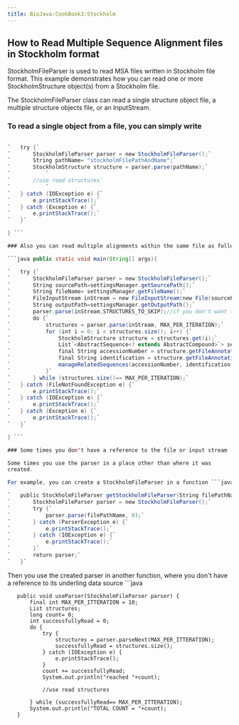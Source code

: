 ```yaml
---
title: BioJava:CookBook3:Stockholm
---
```


How to Read Multiple Sequence Alignment files in Stockholm format
-----------------------------------------------------------------

StockholmFileParser is used to read MSA files written in Stockholm file
format. This example demonstrates how you can read one or more
StockholmStructure object(s) from a Stockholm file.

The StockholmFileParser class can read a single structure object file, a
multiple structure objects file, or an InputStream.

### To read a single object from a file, you can simply write

```java public static void main(String[] args){

`   try {`  
`       StockholmFileParser parser = new StockholmFileParser();`  
`       String pathName= "stockholmFilePathAndName";`  
`       StockholmStructure structure = parser.parse(pathName);`  
`           `  
`       //use read structures`  
`           `  
`   } catch (IOException e) {`  
`       e.printStackTrace();`  
`   } catch (Exception e) {`  
`       e.printStackTrace();`  
`   }`

} ```

### Also you can read multiple alignments within the same file as follows

```java public static void main(String[] args){

`   try {`  
`       StockholmFileParser parser = new StockholmFileParser();`  
`       String sourcePath=settingsManager.getSourcePath();`  
`       String fileName= settingsManager.getFileName();`  
`       FileInputStream inStream = new FileInputStream(new File(sourcePath,fileName));`  
`       String outputPath=settingsManager.getOutputPath();`  
`       parser.parse(inStream,STRUCTURES_TO_SKIP);//if you don't want to start from first structure`  
`       do {`  
`           structures = parser.parse(inStream, MAX_PER_ITERATION);`  
`           for (int i = 0; i < structures.size(); i++) {`  
`               StockholmStructure structure = structures.get(i);`  
`               List`<AbstractSequence<? extends AbstractCompound>`> sequences = structure.getBioSequences(true);`  
`               final String accessionNumber = structure.getFileAnnotation().getAccessionNumber();`  
`               final String identification = structure.getFileAnnotation().getIdentification().toString();`  
`               manageRelatedSequences(accessionNumber, identification,sequences);`  
`           }`  
`       } while (structures.size()== MAX_PER_ITERATION);`  
`   } catch (FileNotFoundException e) {`  
`       e.printStackTrace();`  
`   } catch (IOException e) {`  
`       e.printStackTrace();`  
`   } catch (Exception e) {`  
`       e.printStackTrace();`  
`   }`

} ```

### Some times you don't have a reference to the file or input stream

Some times you use the parser in a place other than where it was
created.

For example, you can create a StockholmFileParser in a function ```java

`   public StockholmFileParser getStockholmFileParser(String filePathName) {`  
`       StockholmFileParser parser = new StockholmFileParser();`  
`       try {`  
`           parser.parse(filePathName, 0);`  
`       } catch (ParserException e) {`  
`           e.printStackTrace();`  
`       } catch (IOException e) {`  
`           e.printStackTrace();`  
`       }`  
`       return parser;`  
`   }`

```

Then you use the created parser in another function, where you don't
have a reference to its underling data source ```java

`   public void useParser(StockholmFileParser parser) {`  
`       final int MAX_PER_ITTERATION = 10;`  
`       List`<StockholmStructure>` structures;`  
`       long count= 0;`  
`       int successfullyRead = 0;`  
`       do {`  
`           try {`  
`               structures = parser.parseNext(MAX_PER_ITTERATION);`  
`               successfullyRead = structures.size();`  
`           } catch (IOException e) {`  
`               e.printStackTrace();`  
`           }`  
`           count += successfullyRead;`  
`           System.out.println("reached "+count);`  
`           `  
`           //use read structures`  
`           `  
`       } while (successfullyRead== MAX_PER_ITTERATION);`  
`       System.out.println("TOTAL COUNT = "+count);`  
`   }`

```
